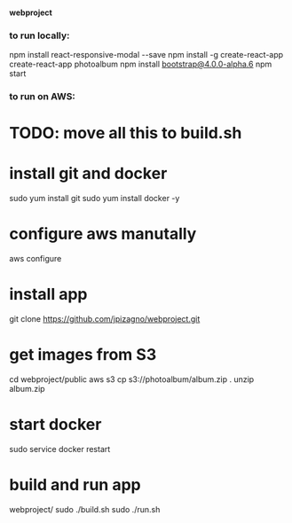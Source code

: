 #### webproject

### to run locally:
npm install react-responsive-modal --save
npm install -g create-react-app
create-react-app photoalbum
npm install bootstrap@4.0.0-alpha.6
npm start

### to run on AWS:
# TODO:  move all this to build.sh
# install git and docker
sudo yum install git
sudo yum install docker -y

# configure aws manutally
aws configure

# install app
git clone https://github.com/jpizagno/webproject.git

# get images from S3
cd webproject/public
aws s3 cp s3://photoalbum/album.zip .
unzip album.zip

# start docker
sudo service docker restart

# build and run app
webproject/
sudo ./build.sh
sudo ./run.sh 

